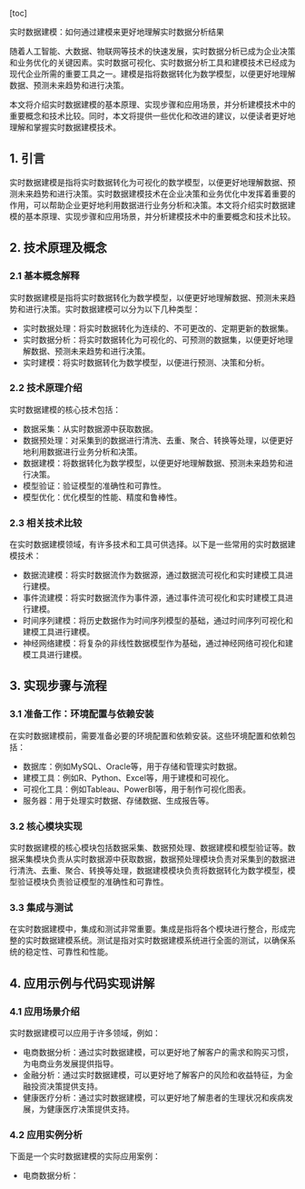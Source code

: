 
[toc]                    
                
                
实时数据建模：如何通过建模来更好地理解实时数据分析结果

随着人工智能、大数据、物联网等技术的快速发展，实时数据分析已成为企业决策和业务优化的关键因素。实时数据可视化、实时数据分析工具和建模技术已经成为现代企业所需的重要工具之一。建模是指将数据转化为数学模型，以便更好地理解数据、预测未来趋势和进行决策。

本文将介绍实时数据建模的基本原理、实现步骤和应用场景，并分析建模技术中的重要概念和技术比较。同时，本文将提供一些优化和改进的建议，以便读者更好地理解和掌握实时数据建模技术。

## 1. 引言

实时数据建模是指将实时数据转化为可视化的数学模型，以便更好地理解数据、预测未来趋势和进行决策。实时数据建模技术在企业决策和业务优化中发挥着重要的作用，可以帮助企业更好地利用数据进行业务分析和决策。本文将介绍实时数据建模的基本原理、实现步骤和应用场景，并分析建模技术中的重要概念和技术比较。

## 2. 技术原理及概念

### 2.1 基本概念解释

实时数据建模是指将实时数据转化为数学模型，以便更好地理解数据、预测未来趋势和进行决策。实时数据建模可以分为以下几种类型：

- 实时数据处理：将实时数据转化为连续的、不可更改的、定期更新的数据集。
- 实时数据分析：将实时数据转化为可视化的、可预测的数据集，以便更好地理解数据、预测未来趋势和进行决策。
- 实时建模：将实时数据转化为数学模型，以便进行预测、决策和分析。

### 2.2 技术原理介绍

实时数据建模的核心技术包括：

- 数据采集：从实时数据源中获取数据。
- 数据预处理：对采集到的数据进行清洗、去重、聚合、转换等处理，以便更好地利用数据进行业务分析和决策。
- 数据建模：将数据转化为数学模型，以便更好地理解数据、预测未来趋势和进行决策。
- 模型验证：验证模型的准确性和可靠性。
- 模型优化：优化模型的性能、精度和鲁棒性。

### 2.3 相关技术比较

在实时数据建模领域，有许多技术和工具可供选择。以下是一些常用的实时数据建模技术：

- 数据流建模：将实时数据流作为数据源，通过数据流可视化和实时建模工具进行建模。
- 事件流建模：将实时数据流作为事件源，通过事件流可视化和实时建模工具进行建模。
- 时间序列建模：将历史数据作为时间序列模型的基础，通过时间序列可视化和建模工具进行建模。
- 神经网络建模：将复杂的非线性数据模型作为基础，通过神经网络可视化和建模工具进行建模。

## 3. 实现步骤与流程

### 3.1 准备工作：环境配置与依赖安装

在实时数据建模前，需要准备必要的环境配置和依赖安装。这些环境配置和依赖包括：

- 数据库：例如MySQL、Oracle等，用于存储和管理实时数据。
- 建模工具：例如R、Python、Excel等，用于建模和可视化。
- 可视化工具：例如Tableau、PowerBI等，用于制作可视化图表。
- 服务器：用于处理实时数据、存储数据、生成报告等。

### 3.2 核心模块实现

实时数据建模的核心模块包括数据采集、数据预处理、数据建模和模型验证等。数据采集模块负责从实时数据源中获取数据，数据预处理模块负责对采集到的数据进行清洗、去重、聚合、转换等处理，数据建模模块负责将数据转化为数学模型，模型验证模块负责验证模型的准确性和可靠性。

### 3.3 集成与测试

在实时数据建模中，集成和测试非常重要。集成是指将各个模块进行整合，形成完整的实时数据建模系统。测试是指对实时数据建模系统进行全面的测试，以确保系统的稳定性、可靠性和性能。

## 4. 应用示例与代码实现讲解

### 4.1 应用场景介绍

实时数据建模可以应用于许多领域，例如：

- 电商数据分析：通过实时数据建模，可以更好地了解客户的需求和购买习惯，为电商业务发展提供指导。
- 金融分析：通过实时数据建模，可以更好地了解客户的风险和收益特征，为金融投资决策提供支持。
- 健康医疗分析：通过实时数据建模，可以更好地了解患者的生理状况和疾病发展，为健康医疗决策提供支持。

### 4.2 应用实例分析

下面是一个实时数据建模的实际应用案例：

- 电商数据分析：

